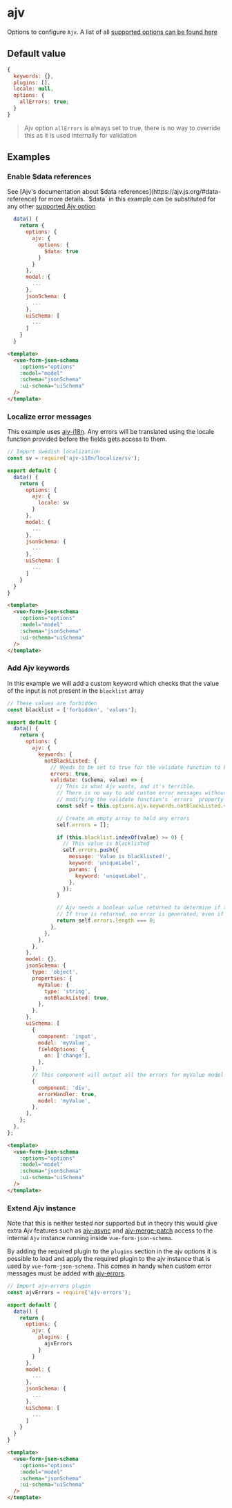 # ajv

Options to configure `Ajv`. A list of all [supported options can be found here](https://ajv.js.org/#options)

## Default value

```js
{
  keywords: {},
  plugins: [],
  locale: null,
  options: {
    allErrors: true;
  }
}
```

> Ajv option `allErrors` is always set to true, there is no way to override this as it is used internally for validation

## Examples

### Enable $data references

See [Ajv's documentation about $data references](https://ajv.js.org/#data-reference) for more details.
`$data` in this example can be substituted for any other [supported Ajv option](https://ajv.js.org/#options)

```js
  data() {
    return {
      options: {
        ajv: {
          options: {
            $data: true
          }
        }
      },
      model: {
        ...
      },
      jsonSchema: {
        ...
      },
      uiSchema: [
        ...
      ]
    }
  }
```

```html
<template>
  <vue-form-json-schema
    :options="options"
    :model="model"
    :schema="jsonSchema"
    :ui-schema="uiSchema"
  />
</template>
```

### Localize error messages

This example uses [ajv-i18n](https://github.com/epoberezkin/ajv-i18n).
Any errors will be translated using the locale function provided before the fields gets access to them.

```js
// Import swedish localization
const sv = require('ajv-i18n/localize/sv');

export default {
  data() {
    return {
      options: {
        ajv: {
          locale: sv
        }
      },
      model: {
        ...
      },
      jsonSchema: {
        ...
      },
      uiSchema: [
        ...
      ]
    }
  }
}
```

```html
<template>
  <vue-form-json-schema
    :options="options"
    :model="model"
    :schema="jsonSchema"
    :ui-schema="uiSchema"
  />
</template>
```

### Add Ajv keywords

In this example we will add a custom keyword which checks that the value of the input is not present in the `blacklist` array

```js
// These values are forbidden
const blacklist = ['forbidden', 'values'];

export default {
  data() {
    return {
      options: {
        ajv: {
          keywords: {
            notBlackListed: {
              // Needs to be set to true for the validate function to be able to add custom errors
              errors: true,
              validate: (schema, value) => {
                // This is what Ajv wants, and it's terrible.
                // There is no way to add custom error messages without
                // modifying the validate function's `errors` property
                const self = this.options.ajv.keywords.notBlackListed.validate;

                // Create an empty array to hold any errors
                self.errors = [];

                if (this.blacklist.indexOf(value) >= 0) {
                  // This value is blacklisted
                  self.errors.push({
                    message: 'Value is blacklisted!',
                    keyword: 'uniqueLabel',
                    params: {
                      keyword: 'uniqueLabel',
                    },
                  });
                }

                // Ajv needs a boolean value returned to determine if the validation was a success
                // If true is returned, no error is generated, even if the errors array is populated
                return self.errors.length === 0;
              },
            },
          },
        },
      },
      model: {},
      jsonSchema: {
        type: 'object',
        properties: {
          myValue: {
            type: 'string',
            notBlackListed: true,
          },
        },
      },
      uiSchema: [
        {
          component: 'input',
          model: 'myValue',
          fieldOptions: {
            on: ['change'],
          },
        },
        // This component will output all the errors for myValue model
        {
          component: 'div',
          errorHandler: true,
          model: 'myValue',
        },
      ],
    };
  },
};
```

```html
<template>
  <vue-form-json-schema
    :options="options"
    :model="model"
    :schema="jsonSchema"
    :ui-schema="uiSchema"
  />
</template>
```

### Extend Ajv instance

Note that this is neither tested nor supported but in theory this would give extra Ajv features such as [ajv-async](https://github.com/epoberezkin/ajv-async) and [ajv-merge-patch](https://github.com/epoberezkin/ajv-merge-patch) access to the internal `Ajv` instance running inside `vue-form-json-schema`.

By adding the required plugin to the `plugins` section in the ajv options it is possible to load and apply the required plugin to the ajv instance that is used by `vue-form-json-schema`. This comes in handy when custom error messages must be added with [ajv-errors](https://github.com/epoberezkin/ajv-errors).

```js
// Import ajv-errors plugin
const ajvErrors = require('ajv-errors');

export default {
  data() {
    return {
      options: {
        ajv: {
          plugins: {
            ajvErrors
          }
        }
      },
      model: {
        ...
      },
      jsonSchema: {
        ...
      },
      uiSchema: [
        ...
      ]
    }
  }
}
```

```html
<template>
  <vue-form-json-schema
    :options="options"
    :model="model"
    :schema="jsonSchema"
    :ui-schema="uiSchema"
  />
</template>
```
